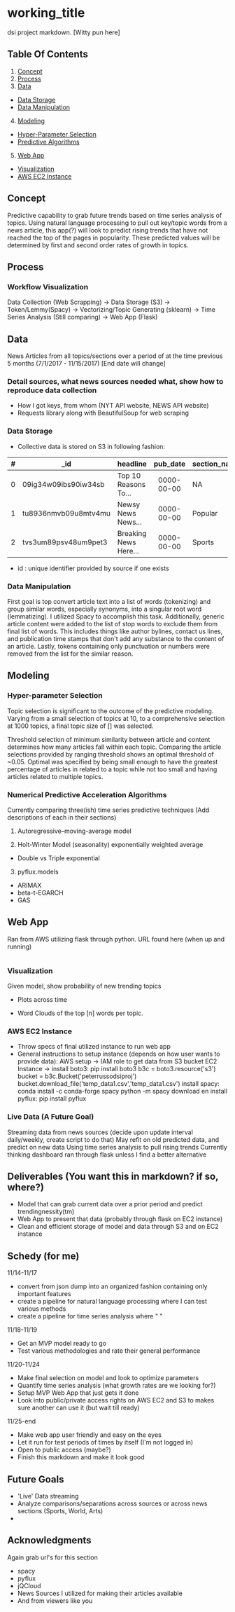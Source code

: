 # working_title
dsi project markdown. [Witty pun here]

## Table Of Contents

1. [Concept](#concept)
2. [Process](#process)
3. [Data](#data)
  * [Data Storage](#data-storage)
  * [Data Manipulation](#data-manipulation)
4. [Modeling](#modeling)
  * [Hyper-Parameter Selection](#hyper-parameter-selection)
  * [Predictive Algorithms](#numerical-predictive-acceleration-algorithms)
5. [Web App](#web-app)
  * [Visualization](#visualization)
  * [AWS EC2 Instance](#aws-ec2-instance)

## Concept

Predictive capability to grab future trends based on time series analysis of topics. Using natural language processing to pull out key/topic words from a news article, this app(?) will look to predict rising trends that have not reached the top of the pages in popularity. These predicted values will be determined by first and second order rates of growth in topics.

## Process

### Workflow Visualization <Block Diagram>

  Data Collection (Web Scrapping) -> Data Storage (S3) -> Token/Lemmy(Spacy) -> Vectorizing/Topic Generating (sklearn) -> Time Series Analysis (Still comparing) -> Web App (Flask)
  <!-- ![Name](images/<filename>.png)

  <br /> -->

## Data

News Articles from all topics/sections over a period of at the time previous 5 months (7/1/2017 - 11/15/2017) [End date will change]

### Detail sources, what news sources needed what, show how to reproduce data collection
* How I got keys, from whom (NYT API website, NEWS API website)
* Requests library along with BeautifulSoup for web scraping

### Data Storage

* Collective data is stored on S3 in following fashion:

| # | _id                  | headline              | pub_date   | section_name | web_url | word_count | content     | news_source |
| - | -------------------- | --------------------- | :--------: | ------------ |:-------:| :--------: | ----------- | ----------- |
| 0 | 09ig34w09ibs90iw34sb | Top 10 Reasons To...  | 0000-00-00 | NA           | https:  | 512        | This is a   | NYT         |
| 1 | tu8936nmvb09u8mtv4mu | Newsy News News...    | 0000-00-00 | Popular      | hhtps:  | 256        | story about | Wash Post   |
| 2 | tvs3um89psv48um9pet3 | Breaking News Here... | 0000-00-00 | Sports       | https:  | 123        | how my life | ESPN        |

* id : unique identifier provided by source if one exists


### Data Manipulation

First goal is top convert article text into a list of words (tokenizing) and group similar words, especially synonyms, into a singular root word (lemmatizing). I utilized Spacy <url link> to accomplish this task. Additionally, generic article content were added to the list of stop words to exclude them from final list of words. This includes things like author bylines, contact us lines, and publication time stamps that don't add any substance to the content of an article. Lastly, tokens containing only punctuation or numbers were removed from the list for the similar reason.

## Modeling

### Hyper-parameter Selection

Topic selection is significant to the outcome of the predictive modeling. Varying from a small selection of topics at 10, to a comprehensive selection at 1000 topics, a final topic size of [] was selected.

<Show figure of Reconstruction error and similarities here>


Threshold selection of minimum similarity between article and content determines how many articles fall within each topic. Comparing the article selections provided by ranging threshold shows an optimal threshold of ~0.05. Optimal was specified by being small enough to have the greatest percentage of articles in related to a  topic while not too small and having articles related to multiple topics.

<The plot of threshold selection>


### Numerical Predictive Acceleration Algorithms <Rename>

Currently comparing three(ish) time series predictive techniques
(Add descriptions of each in their sections)

1) Autoregressive–moving-average model

2) Holt-Winter Model (seasonality) exponentially weighted average
  * Double vs Triple exponential

3) pyflux.models
  * ARIMAX
  * beta-t-EGARCH
  * GAS

<Plot of differences in errors here>


## Web App
Ran from AWS utilizing flask through python.
URL found here (when up and running)

<Image of index page here>



### Visualization
Given model, show probability of new trending topics
* Plots across time

<Images Here>


* Word Clouds of the top [n] words per topic.


<Images Here>

### AWS EC2 Instance
* Throw specs of final utilized instance to run web app
* General instructions to setup instance (depends on how user wants to provide data):
      AWS setup -> IAM role to get data from S3 bucket
      EC2 Instance -> install boto3: pip install boto3
                      b3c = boto3.resource('s3')
                      bucket = b3c.Bucket('peterrussodsiproj')
                      <In repo root directory>
                      bucket.download_file('temp_data1.csv','temp_data1.csv')
                      install spacy: conda install -c conda-forge spacy
                                 python -m spacy download en
                      install pyflux: pip install pyflux

### Live Data (A Future Goal)
Streaming data from news sources (decide upon update interval daily/weekly, create script to do that)
May refit on old predicted data, and predict on new data
Using time series analysis to pull rising trends
Currently thinking dashboard ran through flask unless I find a better alternative

## Deliverables (You want this in markdown? if so, where?)
* Model that can grab current data over a prior period and predict trendingnessity(tm)
* Web App to present that data (probably through flask on EC2 instance)
* Clean and efficient storage of model and data through S3 and on EC2 instance


## Schedy (for me)

11/14-11/17
* convert from json dump into an organized fashion containing only important features
* create a pipeline for natural language processing where I can test various methods
* create a pipeline for time series analysis where "                  "

11/18-11/19
* Get an MVP model ready to go
* Test various methodologies and rate their general performance

11/20-11/24
* Make final selection on model and look to optimize parameters
* Quantify time series analysis (what growth rates are we looking for?)
* Setup MVP Web App that just gets it done
* Look into public/private access rights on AWS EC2 and S3 to makes sure another can use it (but wait till ready)

11/25-end
* Make web app user friendly and easy on the eyes
* Let it run for test periods of times by itself (I'm not logged in)
* Open to public access (maybe?)
* Finish this markdown and make it look good



## Future Goals
* 'Live' Data streaming
* Analyze comparisons/separations across sources or across news sections (Sports, World, Arts)
*

## Acknowledgments
Again grab url's for this section
* spacy
* pyflux
* jQCloud
* News Sources I utilized for making their articles available
* And from viewers like you


<!--
AWS setup -> IAM role to get data from S3 bucket
EC2 Instance -> install boto3: pip install boto3
                    b3c = boto3.resource('s3')
                    bucket = b3c.Bucket('peterrussodsiproj')
                    <In repo root directory>
                    bucket.download_file('temp_data1.csv','temp_data1.csv')
                install spacy: conda install -c conda-forge spacy
                               python -m spacy download en
                install pyflux: pip install pyflux

ctrl+b release then d

*** END  *** -->
